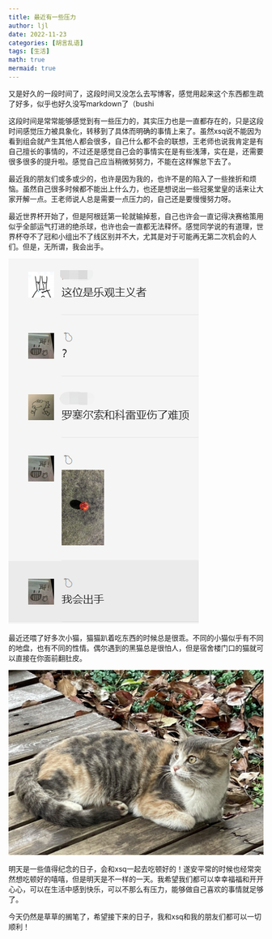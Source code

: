 ```yaml
---
title: 最近有一些压力
author: ljl
date: 2022-11-23
categories: [胡言乱语]
tags: [生活]
math: true
mermaid: true
---
```


又是好久的一段时间了，这段时间又没怎么去写博客，感觉用起来这个东西都生疏了好多，似乎也好久没写markdown了（bushi

这段时间是常常能够感觉到有一些压力的，其实压力也是一直都存在的，只是这段时间感觉压力被具象化，转移到了具体而明确的事情上来了。虽然xsq说不能因为看到组会就产生其他人都会很多，自己什么都不会的联想，王老师也说我肯定是有自己擅长的事情的，不过还是感觉自己会的事情实在是有些浅薄，实在是，还需要很多很多的提升啦。感觉自己应当稍微努努力，不能在这样懈怠下去了。

最近我的朋友们或多或少的，也许是因为我的，也许不是的陷入了一些挫折和烦恼。虽然自己很多时候都不能出上什么力，也还是想说出一些冠冕堂皇的话来让大家开解一点。王老师说人总是需要一点压力的，自己还是要慢慢努力呀。

最近世界杯开始了，但是阿根廷第一轮就输掉惹，自己也许会一直记得决赛格策用似乎全部运气打进的绝杀球，也许也会一直都无法释怀。感觉同学说的有道理，世界杯夺不了冠和小组出不了线区别并不大，尤其是对于可能再无第二次机会的人们。但是，无所谓，我会出手。

![Desktop View](/assets/img/posts/2022-11-23-%E6%9C%80%E8%BF%91%E6%9C%89%E4%B8%80%E4%BA%9B%E5%8E%8B%E5%8A%9B/%E6%88%91%E4%BC%9A%E5%87%BA%E6%89%8B.png)

最近还喂了好多次小猫，猫猫趴着吃东西的时候总是很乖。不同的小猫似乎有不同的地盘，也有不同的性情。偶尔遇到的黑猫总是很怕人，但是宿舍楼门口的猫就可以直接在你面前翻肚皮。

![Desktop View](/assets/img/posts/2022-11-23-%E6%9C%80%E8%BF%91%E6%9C%89%E4%B8%80%E4%BA%9B%E5%8E%8B%E5%8A%9B/catcat.png)

明天是一些值得纪念的日子，会和xsq一起去吃顿好的！遂安平常的时候也经常突然想吃顿好的嘻嘻，但是明天是不一样的一天。我希望我们都可以幸幸福福和开开心心，可以在生活中感到快乐，可以不那么有压力，能够做自己喜欢的事情就足够了。

今天仍然是草草的搁笔了，希望接下来的日子，我和xsq和我的朋友们都可以一切顺利！

